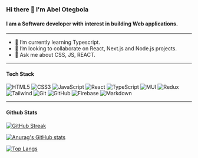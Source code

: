 ### Hi there 👋 I'm <strong>Abel Otegbola</strong>

<h4>I am a Software developer with interest in building Web applications.</h4>

<hr />

- 🌱 I’m currently learning Typescript.
- 👯 I’m looking to collaborate on React, Next.js and Node.js projects.
- 💬 Ask me about CSS, JS, REACT.

<hr />
<h4>Tech Stack</h4>

 
![HTML5](https://img.shields.io/badge/HTML5-%23E34F26.svg?style=flat&logo=html5&logoColor=white) ![CSS3](https://img.shields.io/badge/CSS3-%231572B6.svg?style=flat&logo=css3&logoColor=white) ![JavaScript](https://img.shields.io/badge/JavaScript-%23323330.svg?style=flat&logo=javascript&logoColor=%23F7DF1E) ![React](https://img.shields.io/badge/React-%2320232a.svg?style=flat&logo=react&logoColor=%2361DAFB) ![TypeScript](https://img.shields.io/badge/TypeScript-%23007ACC.svg?style=flat&logo=typescript&logoColor=white) ![MUI](https://img.shields.io/badge/MUI-%23007FFF.svg?style=flat&logo=mui&logoColor=white) ![Redux](https://img.shields.io/badge/Redux-%23764ABC.svg?style=flat&logo=redux&logoColor=%23D3D3D3) ![Tailwind](https://img.shields.io/badge/Tailwind-%2320232a.svg?style=flat&logo=tailwindcss) ![Git](https://img.shields.io/badge/Git-%23F05032.svg?style=flat&logo=git&logoColor=white) ![GitHub](https://img.shields.io/badge/GitHub-%23000000.svg?style=flat&logo=github&logoColor=white) ![Firebase](https://img.shields.io/badge/Firebase-%23039BE5.svg?style=flat&logo=firebase) ![Markdown](https://img.shields.io/badge/Markdown-%23000000.svg?style=flat&logo=markdown&logoColor=white)
<hr />
<h4>Github Stats</h4>

[![GitHub Streak](https://github-readme-streak-stats.herokuapp.com?user=abel-otegbola&theme=radical)](https://git.io/streak-stats)

[![Anurag's GitHub stats](https://github-readme-stats.vercel.app/api?username=abel-otegbola)](https://github.com/anuraghazra/github-readme-stats)

[![Top Langs](https://github-readme-stats.vercel.app/api/top-langs/?username=abel-otegbola&layout=compact)](https://github.com/anuraghazra/github-readme-stats)
